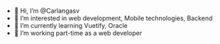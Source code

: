 - 👋 Hi, I’m @Carlangasv
- 👀 I’m interested in web development, Mobile technologies, Backend 
- 🌱 I’m currently learning Vuetify, Oracle
- 💞️ I’m working part-time as a web developer

<!---
Carlangasv/Carlangasv is a ✨ special ✨ repository because its `README.md` (this file) appears on your GitHub profile.
You can click the Preview link to take a look at your changes.
--->
